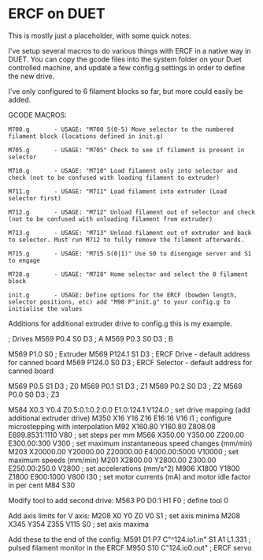 # ERCF on DUET

This is mostly just a placeholder, with some quick notes. 

I've setup several macros to do various things with ERCF in a native way in DUET. You can copy the gcode files into the system folder on your Duet controlled machine, and update a few config.g settings in order to define the new drive. 

I've only configured to 6 filament blocks so far, but more could easily be added. 

GCODE MACROS:

```M700.g		- USAGE: "M700 S(0-5) Move selector to the numbered filament block (locations defined in init.g)```
	
```M705.g 		- USAGE: "M705" Check to see if filament is present in selector```
	
```M710.g 		- USAGE: "M710" Load filament only into selector and check (not to be confused with loading filament to extruder)```
	
```M711.g 		- USAGE: "M711" Load filament into extruder (Load selector first)```
	
```M712.g 		- USAGE: "M712" Unload filament out of selector and check (not to be confused with unloading filament from extruder)```
	
```M713.g		- USAGE: "M713" Unload filament out of extruder and back to selector. Must run M712 to fully remove the filament afterwards.```
	
```M715.g 		- USAGE: "M715 S(0|1)" Use S0 to disengage server and S1 to engage```
	
```M728.g 		- USAGE: "M728" Home selector and select the 0 filament block```
	
```init.g 		- USAGE: Define options for the ERCF (bowden length, selector positions, etc) add "M98 P"init.g" to your config.g to initialise the values```


Additions for additional extruder drive to config.g this is my example.

; Drives
M569 P0.4 S0 D3                                                 ; A
M569 P0.3 S0 D3                                                 ; B

M569 P1.0 S0                                                    ; Extruder
M569 P124.1 S1 D3												; ERCF Drive - default address for canned board
M569 P124.0 S0 D3												; ERCF Selector - default address for canned board

M569 P0.5 S1 D3                                                 ; Z0
M569 P0.1 S1 D3                                                 ; Z1
M569 P0.2 S0 D3                                                 ; Z2
M569 P0.0 S0 D3                                                 ; Z3

M584 X0.3 Y0.4 Z0.5:0.1:0.2:0.0 E1.0:124.1 V124.0               ; set drive mapping (add additional extruder drive)
M350 X16 Y16 Z16 E16:16 V16 I1									; configure microstepping with interpolation
M92 X160.80 Y160.80 Z808.08 E699.8531:1110 V80                  ; set steps per mm
M566 X350.00 Y350.00 Z200.00 E300.00:300 V300                   ; set maximum instantaneous speed changes (mm/min)
M203 X20000.00 Y20000.00 Z20000.00 E4000.00:5000 V10000         ; set maximum speeds (mm/min)
M201 X2800.00 Y2800.00 Z300.00 E250.00:250.0 V2800              ; set accelerations (mm/s^2)
M906 X1800 Y1800 Z1800 E900:1000 V800 I30                       ; set motor currents (mA) and motor idle factor in per cent
M84 S30   

Modify tool to add second drive: 
M563 P0 D0:1 H1 F0                                                ; define tool 0

Add axis limits for V axis:
M208 X0 Y0 Z0 V0 S1												; set axis minima
M208 X345 Y354 Z355 V115 S0										; set axis maxima

Add these to the end of the config: 
M591 D1 P7 C"^124.io1.in" S1 A1 L1.331							; pulsed filament monitor in the ERCF
M950 S10 C"124.io0.out"											; ERCF servo
